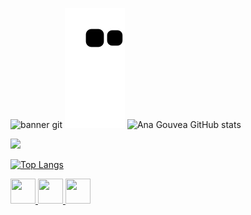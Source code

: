 ![banner git](https://github.com/Ana-Caroline-Gouvea/Ana-Caroline-Gouvea/assets/126121435/87f132c5-2edf-434e-b1c8-8e0b9351038f)
![Snake gif](https://github.com/Ana-Caroline-Gouvea/Ana-Caroline-Gouvea/blob/output/github-contribution-grid-snake.svg)
![Ana Gouvea GitHub stats](https://github-readme-stats.vercel.app/api?username=Ana-Caroline-Gouvea&theme=midnight-purple&show_icons=true)
<div>
<a href="https://github.com/Ana-Caroline-Gouvea">
<img height="180em" src="https://github-readme-stats.vercel.app/api/top-langs/?username=Ana-Caroline-Gouvea&layout=compact&langs_count=7&theme=midnight-purple"/>
</div>
  
 ![Top Langs](https://github-readme-stats.vercel.app/api/top-langs/?username=Ana-Caroline-Gouvea-dev&layout=compact&theme=midnight-purple)
 
  <div display:flex>
    <img height="40em" width="40em"
 src="https://cdn.jsdelivr.net/gh/devicons/devicon/icons/html5/html5-original.svg" />
    <img height="40em" width="40em"
 src="https://cdn.jsdelivr.net/gh/devicons/devicon/icons/css3/css3-original.svg" />       
    <img height="40em" width="40em"
 src="https://cdn.jsdelivr.net/gh/devicons/devicon/icons/javascript/javascript-original.svg" />
  </div>
          
